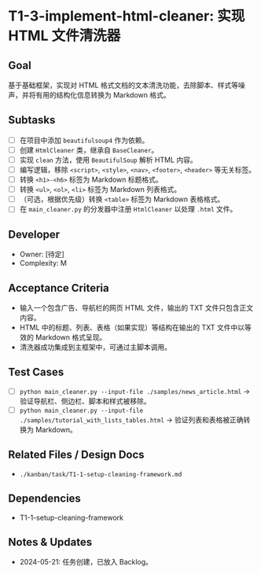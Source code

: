 # T1-3-implement-html-cleaner: 实现 HTML 文件清洗器

## Goal
基于基础框架，实现对 HTML 格式文档的文本清洗功能，去除脚本、样式等噪声，并将有用的结构化信息转换为 Markdown 格式。

## Subtasks
- [ ] 在项目中添加 `beautifulsoup4` 作为依赖。
- [ ] 创建 `HtmlCleaner` 类，继承自 `BaseCleaner`。
- [ ] 实现 `clean` 方法，使用 `BeautifulSoup` 解析 HTML 内容。
- [ ] 编写逻辑，移除 `<script>`, `<style>`, `<nav>`, `<footer>`, `<header>` 等无关标签。
- [ ] 转换 `<h1>-<h6>` 标签为 Markdown 标题格式。
- [ ] 转换 `<ul>`, `<ol>`, `<li>` 标签为 Markdown 列表格式。
- [ ] （可选，根据优先级）转换 `<table>` 标签为 Markdown 表格格式。
- [ ] 在 `main_cleaner.py` 的分发器中注册 `HtmlCleaner` 以处理 `.html` 文件。

## Developer
- Owner: [待定]
- Complexity: M

## Acceptance Criteria
- 输入一个包含广告、导航栏的网页 HTML 文件，输出的 TXT 文件只包含正文内容。
- HTML 中的标题、列表、表格（如果实现）等结构在输出的 TXT 文件中以等效的 Markdown 格式呈现。
- 清洗器成功集成到主框架中，可通过主脚本调用。

## Test Cases
- [ ] `python main_cleaner.py --input-file ./samples/news_article.html` -> 验证导航栏、侧边栏、脚本和样式被移除。
- [ ] `python main_cleaner.py --input-file ./samples/tutorial_with_lists_tables.html` -> 验证列表和表格被正确转换为 Markdown。

## Related Files / Design Docs
- `./kanban/task/T1-1-setup-cleaning-framework.md`

## Dependencies
- T1-1-setup-cleaning-framework

## Notes & Updates
- 2024-05-21: 任务创建，已放入 Backlog。